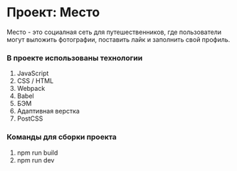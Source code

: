 # Проект: Место

Место - это социалная сеть для путешественников, где пользователи могут выложить фотографии, поставить лайк и заполнить свой профиль.

### В проекте использованы технологии

1. JavaScript
2. CSS / HTML
3. Webpack
4. Babel
5. БЭМ
6. Адаптивная верстка
7. PostCSS

### Команды для сборки проекта

1. npm run build
2. npm run dev
